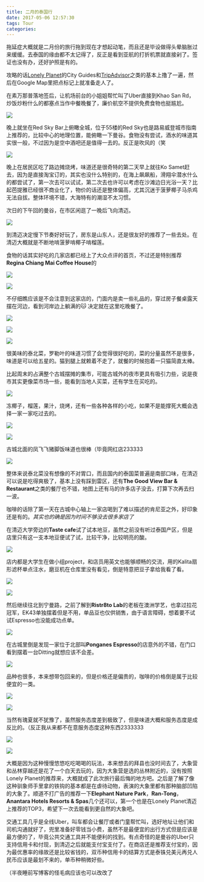 ```yaml
---
title: 二月的泰国行
date: 2017-05-06 12:57:30
tags: Tour
categories: 
---
```


拖延症大概就是二月份的旅行拖到现在才想起动笔，而且还是毕设做得头晕脑胀过来缓缓。去泰国的缘由都不太记得了，反正是看到亚航的打折机票就直接剁了。签证也没有办，还好护照是有的。

攻略的话[Lonely Planet](http://www.lonelyplanet.com)的City Guides和[TripAdvisor](https://www.tripadvisor.cn)之类的基本上撸了一遍，然后在Google Map里把点标记上就准备走人了。

<!-- more -->

在素万那普落地签后，让机场前台的小姐姐帮忙叫了Uber直接到Khao San Rd，炒饭炒粉什么的都塞点当作中餐晚餐了，廉价航空不提供免费食物也挺尴尬。

![](/images/thailand/IMG_8441.JPG)

晚上就坐在Red Sky Bar上俯瞰全城，位于55楼的Red Sky也是路易威登城市指南上推荐的，比较中心的地理位置，能俯瞰一下曼谷。食物没有尝试，酒水的味道其实很一般，不过因为是空中酒吧还是值得一去的。反正是吹风的（笑

![](/images/thailand/IMG_8467.JPG)

晚上在居民区吃了路边摊烧烤，味道还是很奇特的第二天早上就往Ko Samet赶去，因为是直接淘宝订的，其实也没什么特别的，在海上飙飙船，滑翔伞潜水什么的都尝试了，第一次去可以试试，第二次去也许可以考虑在沙滩边日光浴一天？比起芭提雅已经很不商业化了，物价的话还是整体偏高，尤其沉迷于菠萝椰子马杀鸡无法自拔。整体环境不错，大海特有的潮湿不太习惯。

次日的下午回的曼谷，在市区闲逛了一晚后飞向清迈。

![](/images/thailand/IMG_8680.JPG)

到清迈决定慢下节奏好好玩了，房东是山东人，还是很友好的推荐了一些去处。在清迈大概就是不断地啃菠萝啃椰子啃榴莲。

食物的话其实好吃的几家店都已经上了大众点评的首页，不过还是特别推荐**Regina Chiang Mai Coffee House**的

![](/images/thailand/IMG_8849.JPG)

![](/images/thailand/IMG_8858.JPG)

不仔细瞧应该是不会注意到这家店的，门面内是卖一些礼品的，穿过房子餐桌露天摆在河边，看到河岸边上躺满的🐱 决定就在这里吃晚餐了。

![](/images/thailand/IMG_8835.JPG)

![](/images/thailand/IMG_8842.JPG)

![](/images/thailand/IMG_8844.JPG)

很美味的泰北菜，罗勒叶的味道习惯了会觉得很好吃的，菜的分量虽然不是很多，味道是可以给五星的。猫到腿上就赖着不走了，就餐的时候抱着一只猫简直太棒。

比起周末的占满整个古城摆摊的集市，可能古城外的夜市更具有吸引力些，说是夜市其实更像菜市场一些，能看到当地人买菜，还有学生在买吃的。

![](/images/thailand/IMG_8866.JPG)

冻椰子，榴莲，果汁，烧烤，还有一些各种各样的小吃，如果不是能撑死大概会选择一家一家吃过去的。

![](/images/thailand/IMG_8871.JPG)

![](/images/thailand/IMG_8874.JPG)

古城北面的凤飞飞猪脚饭味道也很棒（毕竟网红店233333

![](/images/thailand/IMG_8923.JPG)

整体来说泰北菜没有想像的不对胃口，而且国内的泰国菜普遍是南部口味，在清迈可以说是吃得爽极了，基本上没有踩到雷区，还有**The Good View Bar & Restaurant**之类的餐厅也不错，地图上还有马的许多店子没去，打算下次再去扫一波。

咖啡的话除了第一天在古城中心轴上一家店喝到了难以描述的肯尼亚之外，好印象还是有的。*其实也的确是因为时间不够没去很多家店了*

在清迈大学旁边的**Taste cafe**试了试本地豆，虽然之前没有听过泰国产区，但是店里只有这一支本地豆便试了试，比较干净，比较明亮的酸。

![](/images/thailand/IMG_8906.JPG)

店内都是大学生在做小组project，和店员用英文也能够顺畅的交流，用的Kalita扇形滤杯单点注水，磨豆机在仓库里没有看见，倒是特意把豆子拿给我看了看。

![](/images/thailand/IMG_8908.JPG)

![](/images/thailand/IMG_8910.JPG)

然后继续往北到宁曼路，之前了解到**Ristr8to Lab**的老板在澳洲学艺，也拿过拉花冠军，EK43单独摆着但是不用，单品豆也仅供销售，由于语言障碍，想着要不试试Espresso也没能成功点单。

![](/images/thailand/IMG_8918.JPG)

在古城里倒是发现一家位于北部叫**Ponganes Espresso**的店意外的不错，在门口看到摆着一台Ditting就想应该不会差。

![](/images/thailand/IMG_8970.JPG)

品种也很多，本来想带包回来的，但是价格还是偏贵的，咖啡的价格倒是属于比较便宜的一类。

![](/images/thailand/IMG_8957.JPG)

![](/images/thailand/IMG_8971.JPG)

当然有瑰夏就不犹豫了，虽然服务态度差到极致了，但是味道大概和服务态度是成反比的。（反正我从来都不在意服务态度这种东西2333333

![](/images/thailand/IMG_8965.JPG)

![](/images/thailand/IMG_8969.JPG)

大概是因为这种慢慢悠悠吃吃喝喝的玩法，本来想去的拜县也没时间去了，大象营和丛林穿越还是花了一个白天去玩的，因为大象营是选的丛林附近的，没有按照Lonely Planet的推荐来，大概就成了此次旅行最后悔的地方吧。之后是了解了像这种驯象师手里拿的铁钩的基本都是在虐待动物，表演的大象里都有那种脑部凹陷的大象了。顺道不打广告的推荐一下**Elephant Nature Park**，**Ran-Tong**，**Anantara Hotels Resorts & Spas**几个还可以，第一个也是在Lonely Planet清迈上推荐的TOP3，希望下一次去能看到更自然的大象吧。

交通工具几乎是全线Uber，叫车都会让餐厅或者门童帮忙叫，选好地址让他们和司机沟通就好了，兜里准备好零钱当小费，虽然不是最便宜的出行方式但是应该是最方便的了，毕竟公共交通工具并不能便利的找到。有点奇怪的是曼谷的Uber只支持信用卡和付现，到清迈之后就能支付宝支付了。在商店还是推荐支付宝的，因为最优惠率的缘故还是比较省钱的，双币种信用卡的结算方式是泰铢兑美元再兑人民币应该是最划不来的，单币种稍微好些。

（半夜睡前写博客的怪毛病应该也可以改改了